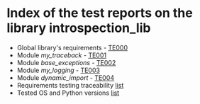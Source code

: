 # Index of the test reports on the library introspection_lib

* Global library's requirements - [TE000](./TE000_library_test_report.md)
* Module *my_traceback* - [TE001](./TE001_traceback_test_report.md)
* Module *base_exceptions* - [TE002](./TE002_base_exceptions_test_report.md)
* Module *my_logging* - [TE003](./TE003_logging_test_report.md)
* Module *dynamic_import* - [TE004](./TE004_dynamic_import_test_report.md)
* Requirements testing traceability [list](./traceability.md)
* Tested OS and Python versions [list](./tested_OS.md)
